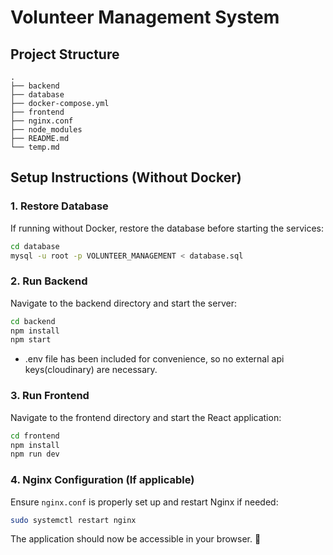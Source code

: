 # Volunteer Management System

## Project Structure
```
.
├── backend
├── database
├── docker-compose.yml
├── frontend
├── nginx.conf
├── node_modules
├── README.md
└── temp.md
```

## Setup Instructions (Without Docker)

### 1. Restore Database
If running without Docker, restore the database before starting the services:
```sh
cd database
mysql -u root -p VOLUNTEER_MANAGEMENT < database.sql
```

### 2. Run Backend
Navigate to the backend directory and start the server:
```sh
cd backend
npm install
npm start
```
- .env file has been included for convenience, so no external api keys(cloudinary) are necessary.

### 3. Run Frontend
Navigate to the frontend directory and start the React application:
```sh
cd frontend
npm install
npm run dev
```

### 4. Nginx Configuration (If applicable)
Ensure `nginx.conf` is properly set up and restart Nginx if needed:
```sh
sudo systemctl restart nginx
```

The application should now be accessible in your browser. 🚀


